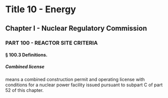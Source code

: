 
# Title 10 - Energy
## Chapter I - Nuclear Regulatory Commission
### PART 100 - REACTOR SITE CRITERIA
#### § 100.3 Definitions.
##### Combined license

means a combined construction permit and operating license with conditions for a nuclear power facility issued pursuant to subpart C of part 52 of this chapter.

